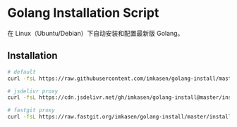 # Golang Installation Script

在 Linux（Ubuntu/Debian）下自动安装和配置最新版 Golang。

## Installation

``` bash
# default
curl -fsL https://raw.githubusercontent.com/imkasen/golang-install/master/install.sh | bash

# jsdelivr proxy
curl -fsL https://cdn.jsdelivr.net/gh/imkasen/golang-install@master/install.sh | bash

# fastgit proxy
curl -fsL https://raw.fastgit.org/imkasen/golang-install/master/install.sh | bash
```
